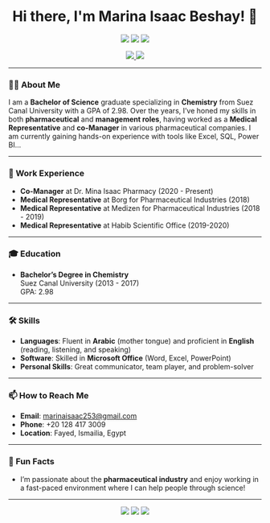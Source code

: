 <h1 align="center">Hi there, I'm Marina Isaac Beshay! 👋</h1>

<p align="center">
  <img src="https://img.shields.io/badge/-Chemist-6C63FF?style=flat&logo=flask&logoColor=white" />
  <img src="https://img.shields.io/badge/-Medical_Representative-FF6B6B?style=flat&logo=medrxiv&logoColor=white" />
  <img src="https://img.shields.io/badge/-Assistant_Manager-4CAF50?style=flat&logo=notion&logoColor=white" />
</p>

<p align="center">
  <a href="mailto:marinaisaac253@gmail.com">
    <img src="https://img.shields.io/badge/-marinaisaac253@gmail.com-D14836?style=flat&logo=Gmail&logoColor=white" />
  </a>
  <a href="tel:01284173009">
    <img src="https://img.shields.io/badge/-01284173009-0A66C2?style=flat&logo=whatsapp&logoColor=white" />
  </a>
</p>

---

### 👩‍🔬 About Me
I am a **Bachelor of Science** graduate specializing in **Chemistry** from Suez Canal University with a GPA of 2.98. Over the years, I’ve honed my skills in both **pharmaceutical** and **management roles**, having worked as a **Medical Representative** and **co-Manager** in various pharmaceutical companies.
I am currently gaining hands-on experience with tools like Excel, SQL, Power BI...

---

### 💼 Work Experience
- **Co-Manager** at Dr. Mina Isaac Pharmacy (2020 - Present)
- **Medical Representative** at Borg for Pharmaceutical Industries (2018)
- **Medical Representative** at Medizen for Pharmaceutical Industries (2018 - 2019)
- **Medical Representative** at Habib Scientific Office (2019-2020)

---

### 🎓 Education
- **Bachelor’s Degree in Chemistry**  
  Suez Canal University (2013 - 2017)  
  GPA: 2.98

---

### 🛠️ Skills
- **Languages**: Fluent in **Arabic** (mother tongue) and proficient in **English** (reading, listening, and speaking)
- **Software**: Skilled in **Microsoft Office** (Word, Excel, PowerPoint)
- **Personal Skills**: Great communicator, team player, and problem-solver

---

### 📫 How to Reach Me
- **Email**: [marinaisaac253@gmail.com](mailto:marinaisaac253@gmail.com)
- **Phone**: +20 128 417 3009
- **Location**: Fayed, Ismailia, Egypt

---

### 🌟 Fun Facts
- I’m passionate about the **pharmaceutical industry** and enjoy working in a fast-paced environment where I can help people through science!


---

<p align="center">
  <img src="https://img.shields.io/badge/-Microsoft_Office-0078D4?style=flat&logo=microsoft-office&logoColor=white" />
  <img src="https://img.shields.io/badge/-Team_Player-FFD700?style=flat&logo=teamspeak&logoColor=white" />
  <img src="https://img.shields.io/badge/-Communication-4CAF50?style=flat&logo=wechat&logoColor=white" />
</p>

